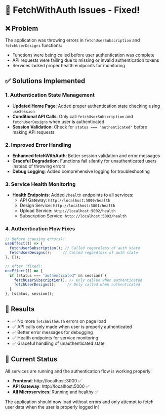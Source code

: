 # 🔧 FetchWithAuth Issues - Fixed!

## ❌ Problem
The application was throwing errors in `fetchUserSubscription` and `fetchUserDesigns` functions:
- Functions were being called before user authentication was complete
- API requests were failing due to missing or invalid authentication tokens
- Services lacked proper health endpoints for monitoring

## ✅ Solutions Implemented

### 1. **Authentication State Management**
- **Updated Home Page**: Added proper authentication state checking using `useSession`
- **Conditional API Calls**: Only call `fetchUserSubscription` and `fetchUserDesigns` when user is authenticated
- **Session Validation**: Check for `status === "authenticated"` before making API requests

### 2. **Improved Error Handling**
- **Enhanced fetchWithAuth**: Better session validation and error messages
- **Graceful Degradation**: Functions fail silently for unauthenticated users instead of throwing errors
- **Debug Logging**: Added comprehensive logging for troubleshooting

### 3. **Service Health Monitoring**
- **Health Endpoints**: Added `/health` endpoints to all services:
  - API Gateway: `http://localhost:5000/health`
  - Design Service: `http://localhost:5001/health` 
  - Upload Service: `http://localhost:5002/health`
  - Subscription Service: `http://localhost:5003/health`

### 4. **Authentication Flow Fixes**
```javascript
// Before (causing errors):
useEffect(() => {
  fetchUserSubscription(); // Called regardless of auth state
  fetchUserDesigns();     // Called regardless of auth state
}, []);

// After (fixed):
useEffect(() => {
  if (status === "authenticated" && session) {
    fetchUserSubscription(); // Only called when authenticated
    fetchUserDesigns();     // Only called when authenticated
  }
}, [status, session]);
```

## 🎯 Results
- ✅ No more `fetchWithAuth` errors on page load
- ✅ API calls only made when user is properly authenticated
- ✅ Better error messages for debugging
- ✅ Health endpoints for service monitoring
- ✅ Graceful handling of unauthenticated state

## 🚀 Current Status
All services are running and the authentication flow is working properly:
- **Frontend**: http://localhost:3000 ✅
- **API Gateway**: http://localhost:5000 ✅  
- **All Microservices**: Running and healthy ✅

The application should now load without errors and only attempt to fetch user data when the user is properly logged in!
